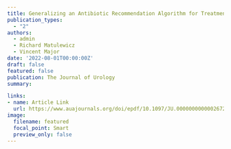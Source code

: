 ```yaml
---
title: Generalizing an Antibiotic Recommendation Algorithm for Treatment of Urinary Tract Infections to an Urban Academic Medical Center
publication_types:
  - "2"
authors:
  - admin
  - Richard Matulewicz
  - Vincent Major
date: '2022-08-01T00:00:00Z'
draft: false
featured: false
publication: The Journal of Urology
summary: 

links:
- name: Article Link
  url: https://www.auajournals.org/doi/epdf/10.1097/JU.0000000000002672
image:
  filename: featured
  focal_point: Smart
  preview_only: false
---
```

